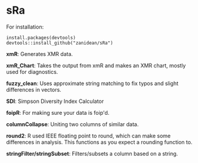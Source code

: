 # **sRa**

For installation: 
```{r}
install.packages(devtools)
devtools::install_github("zanidean/sRa")
```
**xmR**: Generates XMR data. 

**xmR_Chart**: Takes the output from xmR and makes an XMR chart, mostly used for diagnostics.

**fuzzy_clean**: Uses approximate string matching to fix typos and slight differences in vectors.

**SDI**: Simpson Diversity Index Calculator

**foipR**: For making sure your data is foip'd.

**columnCollapse**: Uniting two columns of similar data.

**round2**: R used IEEE floating point to round, which can make some differences in analysis. This functions as you expect a rounding function to. 

**stringFilter/stringSubset**: Filters/subsets a column based on a string.
